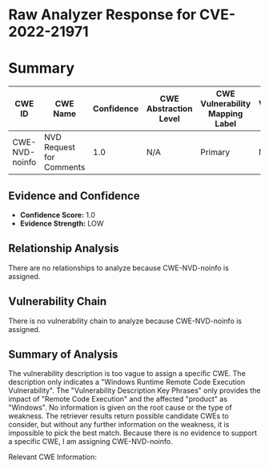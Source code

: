 # Raw Analyzer Response for CVE-2022-21971

# Summary
| CWE ID | CWE Name | Confidence | CWE Abstraction Level | CWE Vulnerability Mapping Label | CWE-Vulnerability Mapping Notes |
|---|---|---|---|---|---|
| CWE-NVD-noinfo | NVD Request for Comments | 1.0 | N/A | Primary | N/A |

## Evidence and Confidence

*   **Confidence Score:** 1.0
*   **Evidence Strength:** LOW

## Relationship Analysis
There are no relationships to analyze because CWE-NVD-noinfo is assigned.

## Vulnerability Chain
There is no vulnerability chain to analyze because CWE-NVD-noinfo is assigned.

## Summary of Analysis
The vulnerability description is too vague to assign a specific CWE. The description only indicates a "Windows Runtime Remote Code Execution Vulnerability". The "Vulnerability Description Key Phrases" only provides the impact of "Remote Code Execution" and the affected "product" as "Windows". No information is given on the root cause or the type of weakness. The retriever results return possible candidate CWEs to consider, but without any further information on the weakness, it is impossible to pick the best match. Because there is no evidence to support a specific CWE, I am assigning CWE-NVD-noinfo.

Relevant CWE Information: